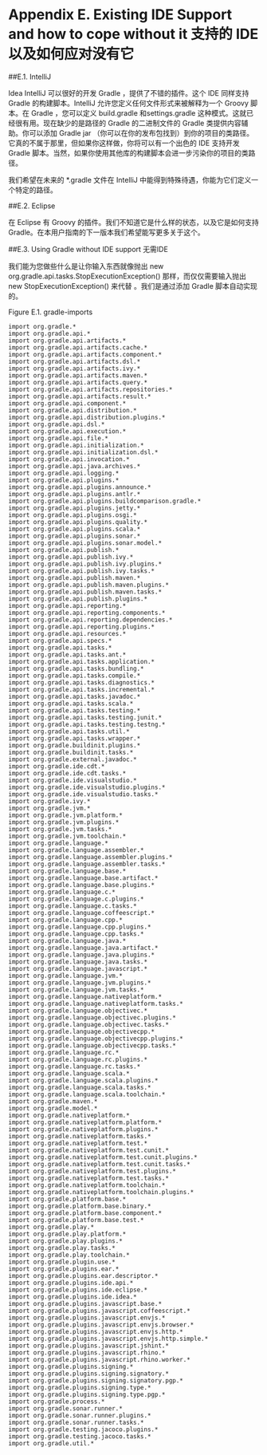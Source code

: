 Appendix E. Existing IDE Support and how to cope without it 支持的 IDE 以及如何应对没有它
===================

##E.1. IntelliJ

Idea IntelliJ 可以很好的开发 Gradle ，提供了不错的插件。这个 IDE 同样支持 Gradle 的构建脚本。IntelliJ 允许您定义任何文件形式来被解释为一个 Groovy 脚本。在 Gradle ，您可以定义 build.gradle 和settings.gradle 这种模式。这就已经很有用。现在缺少的是路径的 Gradle 的二进制文件的 Gradle 类提供内容辅助。你可以添加 Gradle jar （你可以在你的发布包找到）到你的项目的类路径。它真的不属于那里，但如果你这样做，你将可以有一个出色的 IDE 支持开发 Gradle 脚本。当然，如果你使用其他库的构建脚本会进一步污染你的项目的类路径。

我们希望在未来的 *.gradle 文件在 IntelliJ 中能得到特殊待遇，你能为它们定义一个特定的路径。

##E.2. Eclipse

在 Eclipse 有 Groovy 的插件。我们不知道它是什么样的状态，以及它是如何支持 Gradle。在本用户指南的下一版本我们希望能写更多关于这个。

##E.3. Using Gradle without IDE support 无需IDE

我们能为您做些什么是让你输入东西就像抛出 new  org.gradle.api.tasks.StopExecutionException() 那样，而仅仅需要输入抛出 new StopExecutionException() 来代替 。我们是通过添加 
Gradle 脚本自动实现的。

Figure E.1. gradle-imports

	import org.gradle.*
	import org.gradle.api.*
	import org.gradle.api.artifacts.*
	import org.gradle.api.artifacts.cache.*
	import org.gradle.api.artifacts.component.*
	import org.gradle.api.artifacts.dsl.*
	import org.gradle.api.artifacts.ivy.*
	import org.gradle.api.artifacts.maven.*
	import org.gradle.api.artifacts.query.*
	import org.gradle.api.artifacts.repositories.*
	import org.gradle.api.artifacts.result.*
	import org.gradle.api.component.*
	import org.gradle.api.distribution.*
	import org.gradle.api.distribution.plugins.*
	import org.gradle.api.dsl.*
	import org.gradle.api.execution.*
	import org.gradle.api.file.*
	import org.gradle.api.initialization.*
	import org.gradle.api.initialization.dsl.*
	import org.gradle.api.invocation.*
	import org.gradle.api.java.archives.*
	import org.gradle.api.logging.*
	import org.gradle.api.plugins.*
	import org.gradle.api.plugins.announce.*
	import org.gradle.api.plugins.antlr.*
	import org.gradle.api.plugins.buildcomparison.gradle.*
	import org.gradle.api.plugins.jetty.*
	import org.gradle.api.plugins.osgi.*
	import org.gradle.api.plugins.quality.*
	import org.gradle.api.plugins.scala.*
	import org.gradle.api.plugins.sonar.*
	import org.gradle.api.plugins.sonar.model.*
	import org.gradle.api.publish.*
	import org.gradle.api.publish.ivy.*
	import org.gradle.api.publish.ivy.plugins.*
	import org.gradle.api.publish.ivy.tasks.*
	import org.gradle.api.publish.maven.*
	import org.gradle.api.publish.maven.plugins.*
	import org.gradle.api.publish.maven.tasks.*
	import org.gradle.api.publish.plugins.*
	import org.gradle.api.reporting.*
	import org.gradle.api.reporting.components.*
	import org.gradle.api.reporting.dependencies.*
	import org.gradle.api.reporting.plugins.*
	import org.gradle.api.resources.*
	import org.gradle.api.specs.*
	import org.gradle.api.tasks.*
	import org.gradle.api.tasks.ant.*
	import org.gradle.api.tasks.application.*
	import org.gradle.api.tasks.bundling.*
	import org.gradle.api.tasks.compile.*
	import org.gradle.api.tasks.diagnostics.*
	import org.gradle.api.tasks.incremental.*
	import org.gradle.api.tasks.javadoc.*
	import org.gradle.api.tasks.scala.*
	import org.gradle.api.tasks.testing.*
	import org.gradle.api.tasks.testing.junit.*
	import org.gradle.api.tasks.testing.testng.*
	import org.gradle.api.tasks.util.*
	import org.gradle.api.tasks.wrapper.*
	import org.gradle.buildinit.plugins.*
	import org.gradle.buildinit.tasks.*
	import org.gradle.external.javadoc.*
	import org.gradle.ide.cdt.*
	import org.gradle.ide.cdt.tasks.*
	import org.gradle.ide.visualstudio.*
	import org.gradle.ide.visualstudio.plugins.*
	import org.gradle.ide.visualstudio.tasks.*
	import org.gradle.ivy.*
	import org.gradle.jvm.*
	import org.gradle.jvm.platform.*
	import org.gradle.jvm.plugins.*
	import org.gradle.jvm.tasks.*
	import org.gradle.jvm.toolchain.*
	import org.gradle.language.*
	import org.gradle.language.assembler.*
	import org.gradle.language.assembler.plugins.*
	import org.gradle.language.assembler.tasks.*
	import org.gradle.language.base.*
	import org.gradle.language.base.artifact.*
	import org.gradle.language.base.plugins.*
	import org.gradle.language.c.*
	import org.gradle.language.c.plugins.*
	import org.gradle.language.c.tasks.*
	import org.gradle.language.coffeescript.*
	import org.gradle.language.cpp.*
	import org.gradle.language.cpp.plugins.*
	import org.gradle.language.cpp.tasks.*
	import org.gradle.language.java.*
	import org.gradle.language.java.artifact.*
	import org.gradle.language.java.plugins.*
	import org.gradle.language.java.tasks.*
	import org.gradle.language.javascript.*
	import org.gradle.language.jvm.*
	import org.gradle.language.jvm.plugins.*
	import org.gradle.language.jvm.tasks.*
	import org.gradle.language.nativeplatform.*
	import org.gradle.language.nativeplatform.tasks.*
	import org.gradle.language.objectivec.*
	import org.gradle.language.objectivec.plugins.*
	import org.gradle.language.objectivec.tasks.*
	import org.gradle.language.objectivecpp.*
	import org.gradle.language.objectivecpp.plugins.*
	import org.gradle.language.objectivecpp.tasks.*
	import org.gradle.language.rc.*
	import org.gradle.language.rc.plugins.*
	import org.gradle.language.rc.tasks.*
	import org.gradle.language.scala.*
	import org.gradle.language.scala.plugins.*
	import org.gradle.language.scala.tasks.*
	import org.gradle.language.scala.toolchain.*
	import org.gradle.maven.*
	import org.gradle.model.*
	import org.gradle.nativeplatform.*
	import org.gradle.nativeplatform.platform.*
	import org.gradle.nativeplatform.plugins.*
	import org.gradle.nativeplatform.tasks.*
	import org.gradle.nativeplatform.test.*
	import org.gradle.nativeplatform.test.cunit.*
	import org.gradle.nativeplatform.test.cunit.plugins.*
	import org.gradle.nativeplatform.test.cunit.tasks.*
	import org.gradle.nativeplatform.test.plugins.*
	import org.gradle.nativeplatform.test.tasks.*
	import org.gradle.nativeplatform.toolchain.*
	import org.gradle.nativeplatform.toolchain.plugins.*
	import org.gradle.platform.base.*
	import org.gradle.platform.base.binary.*
	import org.gradle.platform.base.component.*
	import org.gradle.platform.base.test.*
	import org.gradle.play.*
	import org.gradle.play.platform.*
	import org.gradle.play.plugins.*
	import org.gradle.play.tasks.*
	import org.gradle.play.toolchain.*
	import org.gradle.plugin.use.*
	import org.gradle.plugins.ear.*
	import org.gradle.plugins.ear.descriptor.*
	import org.gradle.plugins.ide.api.*
	import org.gradle.plugins.ide.eclipse.*
	import org.gradle.plugins.ide.idea.*
	import org.gradle.plugins.javascript.base.*
	import org.gradle.plugins.javascript.coffeescript.*
	import org.gradle.plugins.javascript.envjs.*
	import org.gradle.plugins.javascript.envjs.browser.*
	import org.gradle.plugins.javascript.envjs.http.*
	import org.gradle.plugins.javascript.envjs.http.simple.*
	import org.gradle.plugins.javascript.jshint.*
	import org.gradle.plugins.javascript.rhino.*
	import org.gradle.plugins.javascript.rhino.worker.*
	import org.gradle.plugins.signing.*
	import org.gradle.plugins.signing.signatory.*
	import org.gradle.plugins.signing.signatory.pgp.*
	import org.gradle.plugins.signing.type.*
	import org.gradle.plugins.signing.type.pgp.*
	import org.gradle.process.*
	import org.gradle.sonar.runner.*
	import org.gradle.sonar.runner.plugins.*
	import org.gradle.sonar.runner.tasks.*
	import org.gradle.testing.jacoco.plugins.*
	import org.gradle.testing.jacoco.tasks.*
	import org.gradle.util.*

